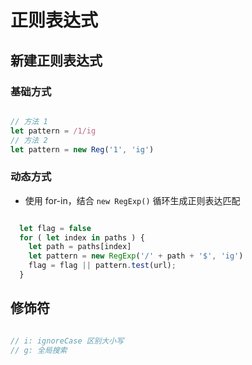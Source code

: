 # 正则表达式

## 新建正则表达式

### 基础方式

```javascript

// 方法 1
let pattern = /1/ig
// 方法 2
let pattern = new Reg('1', 'ig')

```

### 动态方式

- 使用 for-in，结合 ` new RegExp() ` 循环生成正则表达匹配

```javascript

  let flag = false
  for ( let index in paths ) {
    let path = paths[index]
    let pattern = new RegExp('/' + path + '$', 'ig')
    flag = flag || pattern.test(url);
  }

```

## 修饰符

```javascript

// i: ignoreCase 区别大小写
// g: 全局搜索

```
